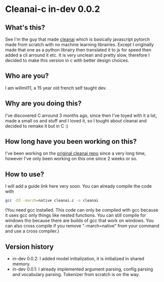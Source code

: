 # Cleanai-c in-dev 0.0.2

## What's this?
See I'm the guy that made <a href="https://github.com/willmil11/cleanai">cleanai</a> which is basically javascript pytorch made from scratch with no machine learning librairies. Except I originally made that one as a python librairy then translated it to js for speed then added a cli arround it etc. It is very unclean and pretty slow, therefore I decided to make this version in c with better design choices.

## Who are you?
I am willmil11, a 15 year old french self taught dev.

## Why are you doing this?
I've discovered C arround 3 months ago, since then I've toyed with it a lot, made a small os and stuff and I loved it, so I tought about cleanai and decided to remake it but in C :)

## How long have you been working on this?
I've been working on the <a href="https://github.com/willmil11/cleanai">original cleanai repo</a> since a very long time, however I've only been working on this one since 2 weeks or so.

## How to use?
I will add a guide link here very soon. You can already compile the code with
```bash
gcc -O3 -march=native cleanai.c -o cleanai
```
(You need gcc installed. This code can only be compiled with gcc because it uses gcc only things like nested functions. You can still compile for windows tho because there are builds of gcc that work on windows. You can also cross compile if you remove "-march=native" from your command and use a cross compiler.)

## Version history
- in-dev 0.0.2: I added model initialization, it is initialized in shared memory.
- in-dev 0.0.1: I already implemented argument parsing, config parsing and vocabulary parsing. Tokenizer from scratch is on the way.
